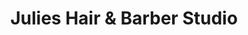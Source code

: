 ---
title: "Julies Hair & Barber Studio"
url: /ahoghill/julies-hair-und-barber-studio/
shop: Friseur
---